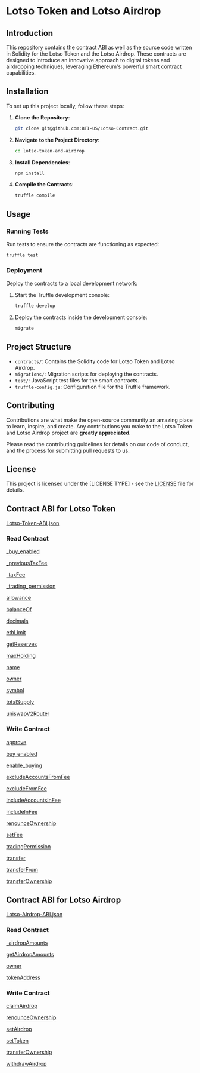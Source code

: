 # Lotso Token and Lotso Airdrop

## Introduction

This repository contains the contract ABI as well as the source code written in Solidity for the Lotso Token and the Lotso Airdrop. These contracts are designed to introduce an innovative approach to digital tokens and airdropping techniques, leveraging Ethereum's powerful smart contract capabilities.

## Installation

To set up this project locally, follow these steps:

1. **Clone the Repository**:
   ```bash
   git clone git@github.com:BTI-US/Lotso-Contract.git
   ```

2. **Navigate to the Project Directory**:
   ```bash
   cd lotso-token-and-airdrop
   ```

3. **Install Dependencies**:
   ```bash
   npm install
   ```

4. **Compile the Contracts**:
   ```bash
   truffle compile
   ```

## Usage

### Running Tests

Run tests to ensure the contracts are functioning as expected:

```bash
truffle test
```

### Deployment

Deploy the contracts to a local development network:

1. Start the Truffle development console:
   ```bash
   truffle develop
   ```

2. Deploy the contracts inside the development console:
   ```bash
   migrate
   ```

## Project Structure

- `contracts/`: Contains the Solidity code for Lotso Token and Lotso Airdrop.
- `migrations/`: Migration scripts for deploying the contracts.
- `test/`: JavaScript test files for the smart contracts.
- `truffle-config.js`: Configuration file for the Truffle framework.

## Contributing

Contributions are what make the open-source community an amazing place to learn, inspire, and create. Any contributions you make to the Lotso Token and Lotso Airdrop project are **greatly appreciated**.

Please read the contributing guidelines for details on our code of conduct, and the process for submitting pull requests to us.

## License

This project is licensed under the [LICENSE TYPE] - see the [LICENSE](LICENSE) file for details.

## Contract ABI for Lotso Token

[Lotso-Token-ABI.json](./Lotso-Token-ABI.json)

### Read Contract

[_buy_enabled](https://basescan.org/token/0xfafDA17EDEEe4413aC99F6D6443429742593e7Ac#readContract#F1)

[_previousTaxFee](https://basescan.org/token/0xfafDA17EDEEe4413aC99F6D6443429742593e7Ac#readContract#F2)

[_taxFee](https://basescan.org/token/0xfafDA17EDEEe4413aC99F6D6443429742593e7Ac#readContract#F3)

[_trading_permission](https://basescan.org/token/0xfafDA17EDEEe4413aC99F6D6443429742593e7Ac#readContract#F4)

[allowance](https://basescan.org/token/0xfafDA17EDEEe4413aC99F6D6443429742593e7Ac#readContract#F5)

[balanceOf](https://basescan.org/token/0xfafDA17EDEEe4413aC99F6D6443429742593e7Ac#readContract#F6)

[decimals](https://basescan.org/token/0xfafDA17EDEEe4413aC99F6D6443429742593e7Ac#readContract#F7)

[ethLimit](https://basescan.org/token/0xfafDA17EDEEe4413aC99F6D6443429742593e7Ac#readContract#F8)

[getReserves](https://basescan.org/token/0xfafDA17EDEEe4413aC99F6D6443429742593e7Ac#readContract#F9)

[maxHolding](https://basescan.org/token/0xfafDA17EDEEe4413aC99F6D6443429742593e7Ac#readContract#F10)

[name](https://basescan.org/token/0xfafDA17EDEEe4413aC99F6D6443429742593e7Ac#readContract#F11)

[owner](https://basescan.org/token/0xfafDA17EDEEe4413aC99F6D6443429742593e7Ac#readContract#F12)

[symbol](https://basescan.org/token/0xfafDA17EDEEe4413aC99F6D6443429742593e7Ac#readContract#F13)

[totalSupply](https://basescan.org/token/0xfafDA17EDEEe4413aC99F6D6443429742593e7Ac#readContract#F14)

[uniswapV2Router](https://basescan.org/token/0xfafDA17EDEEe4413aC99F6D6443429742593e7Ac#readContract#F16)

### Write Contract

[approve](https://basescan.org/token/0xfafDA17EDEEe4413aC99F6D6443429742593e7Ac#writeContract#F1)

[buy_enabled](https://basescan.org/token/0xfafDA17EDEEe4413aC99F6D6443429742593e7Ac#writeContract#F2)

[enable_buying](https://basescan.org/token/0xfafDA17EDEEe4413aC99F6D6443429742593e7Ac#writeContract#F3)

[excludeAccountsFromFee](https://basescan.org/token/0xfafDA17EDEEe4413aC99F6D6443429742593e7Ac#writeContract#F4)

[excludeFromFee](https://basescan.org/token/0xfafDA17EDEEe4413aC99F6D6443429742593e7Ac#writeContract#F5)

[includeAccountsInFee](https://basescan.org/token/0xfafDA17EDEEe4413aC99F6D6443429742593e7Ac#writeContract#F6)

[includeInFee](https://basescan.org/token/0xfafDA17EDEEe4413aC99F6D6443429742593e7Ac#writeContract#F7)

[renounceOwnership](https://basescan.org/token/0xfafDA17EDEEe4413aC99F6D6443429742593e7Ac#writeContract#F8)

[setFee](https://basescan.org/token/0xfafDA17EDEEe4413aC99F6D6443429742593e7Ac#writeContract#F9)

[tradingPermission](https://basescan.org/token/0xfafDA17EDEEe4413aC99F6D6443429742593e7Ac#writeContract#F10)

[transfer](https://basescan.org/token/0xfafDA17EDEEe4413aC99F6D6443429742593e7Ac#writeContract#F11)

[transferFrom](https://basescan.org/token/0xfafDA17EDEEe4413aC99F6D6443429742593e7Ac#writeContract#F12)

[transferOwnership](https://basescan.org/token/0xfafDA17EDEEe4413aC99F6D6443429742593e7Ac#writeContract#F13)

## Contract ABI for Lotso Airdrop

[Lotso-Airdrop-ABI.json](./Lotso-Airdrop-ABI.json)

### Read Contract

[_airdropAmounts](https://basescan.org/address/0x23da3D470325660208c8beB29c3b80f70f08bcac#readContract#F1)

[getAirdropAmounts](https://basescan.org/address/0x23da3D470325660208c8beB29c3b80f70f08bcac#readContract#F2)

[owner](https://basescan.org/address/0x23da3D470325660208c8beB29c3b80f70f08bcac#readContract#F3)

[tokenAddress](https://basescan.org/address/0x23da3D470325660208c8beB29c3b80f70f08bcac#readContract#F4)

### Write Contract

[claimAirdrop](https://basescan.org/address/0x23da3D470325660208c8beB29c3b80f70f08bcac#writeContract#F1)

[renounceOwnership](https://basescan.org/address/0x23da3D470325660208c8beB29c3b80f70f08bcac#writeContract#F2)

[setAirdrop](https://basescan.org/address/0x23da3D470325660208c8beB29c3b80f70f08bcac#writeContract#F3)

[setToken](https://basescan.org/address/0x23da3D470325660208c8beB29c3b80f70f08bcac#writeContract#F4)

[transferOwnership](https://basescan.org/address/0x23da3D470325660208c8beB29c3b80f70f08bcac#writeContract#F5)

[withdrawAirdrop](https://basescan.org/address/0x23da3D470325660208c8beB29c3b80f70f08bcac#writeContract#F6)